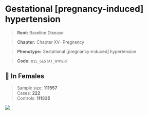 # Gestational [pregnancy-induced] hypertension

> **Root:** Baseline Disease  

> **Chapter:** Chapter XV- Pregnancy  

> **Phenotype:** Gestational [pregnancy-induced] hypertension  

> **Code:** `O15_GESTAT_HYPERT`

## 👩 In Females  
> Sample size: **111557**  
> Cases: **222**  
> Controls: **111335**
<img src="/Disease/Figures/ALL/Baseline/O15_GESTAT_HYPERT.png"/>
<CsvTable src="/Disease_Data/ALL/Baseline/LG_O15_GESTAT_HYPERT.csv" label="🔍 View full results" />
